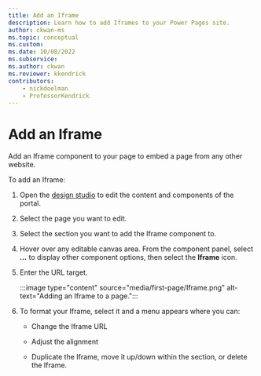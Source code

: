 ```yaml
---
title: Add an Iframe
description: Learn how to add Iframes to your Power Pages site.
author: ckwan-ms
ms.topic: conceptual
ms.custom: 
ms.date: 10/08/2022
ms.subservice:
ms.author: ckwan 
ms.reviewer: kkendrick
contributors:
    - nickdoelman
    - ProfessorKendrick
---
```


# Add an Iframe

Add an Iframe component to your page to embed a page from any other website.

To add an Iframe:

1. Open the [design studio](use-design-studio.md) to edit the content and components of the portal.

1. Select the page you want to edit.

1. Select the section you want to add the Iframe component to.

1. Hover over any editable canvas area. From the component panel, select ***...*** to display other component options, then select the **Iframe** icon.

1. Enter the URL target.

    :::image type="content" source="media/first-page/Iframe.png" alt-text="Adding an Iframe to a page.":::

1. To format your Iframe, select it and a menu appears where you can:

    - Change the Iframe URL

    - Adjust the alignment

    - Duplicate the Iframe, move it up/down within the section, or delete the Iframe.

